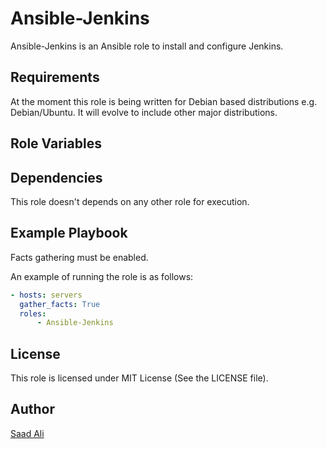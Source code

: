 # **Ansible-Jenkins**

Ansible-Jenkins is an Ansible role to install and configure Jenkins.

## **Requirements**

At the moment this role is being written for Debian based distributions e.g. Debian/Ubuntu. It will evolve to include other major distributions.

## **Role Variables**

## **Dependencies**

This role doesn't depends on any other role for execution.

## **Example Playbook**

Facts gathering must be enabled.

An example of running the role is as follows:
```yml
- hosts: servers
  gather_facts: True
  roles:
      - Ansible-Jenkins
```
## **License**

This role is licensed under MIT License (See the LICENSE file).

## **Author**

[Saad Ali](https://github.com/nixknight)
